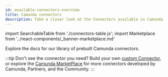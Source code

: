 ```yaml
---
id: available-connectors-overview
title: Camunda connectors
description: Take a closer look at the Connectors available in Camunda 8.
---
```


import SearchableTable from './connectors-table.js';
import Marketplace from '../react-components/\_banner-marketplace.md'

Explore the docs for our library of prebuilt Camunda connectors.

<SearchableTable />

:::tip
Don't see the connector you need? Build your own [custom Connector](/components/connectors/custom-built-connectors/build-connector.md), or explore the [Camunda MarketPlace](https://marketplace.camunda.com/) for more connectors developed by Camunda, Partners, and the Community.
:::

<Marketplace/>
